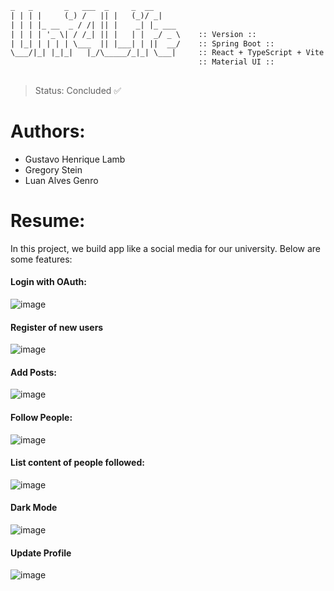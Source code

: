 ```txt
_   _       _   ___  _     _  __
| | | |     (_) /   || |   (_)/ _|
| | | |_ __  _ / /| || |    _| |_ ___
| | | | '_ \| / /_| || |   | |  _/ _ \    :: Version ::                    (v1.0.0)
| |_| | | | | \___  || |___| | ||  __/    :: Spring Boot ::                (v2.4.3)
\___/|_| |_|_|   |_/\_____/_|_| \___|     :: React + TypeScript + Vite ::
                                          :: Material UI :: 
                                          
```

> Status: Concluded ✅

# Authors:

 - Gustavo Henrique Lamb
 - Gregory Stein
 - Luan Alves Genro

# Resume:

In this project, we build app like a social media for our university. Below are some features:

#### Login with OAuth:

![image](https://github.com/gregoryste/Uni4Life/assets/54418285/aea9f611-1636-4aac-84ab-b5102da99e13)

#### Register of new users

![image](https://github.com/gregoryste/Uni4Life/assets/54418285/00b5ee70-34a1-408d-928d-39cd09a0ccbe)

#### Add Posts:

![image](https://github.com/gregoryste/Uni4Life/assets/54418285/9bda4813-9599-48a0-b589-383840e1cbd4)

#### Follow People:

![image](https://github.com/gregoryste/Uni4Life/assets/54418285/b4c20e20-f1f2-4aaf-84ed-6cf406d547c0)

#### List content of people followed:

![image](https://github.com/gregoryste/Uni4Life/assets/54418285/791f9311-6c6c-40b0-9611-6416eabf27f8)

#### Dark Mode

![image](https://github.com/gregoryste/Uni4Life/assets/54418285/5ff3de41-8f36-4b4f-be6d-4cca4dae8598)

#### Update Profile

![image](https://github.com/gregoryste/Uni4Life/assets/54418285/0ca2cae0-50fd-4569-8ed1-10020162c8ab)
